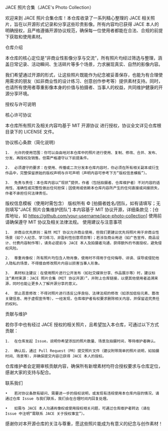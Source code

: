 JACE 照片合集（JACE's Photo Collection）

欢迎来到 JACE 照片合集仓库！本仓库收录了一系列精心整理的 JACE 相关照片，旨在以开源形式记录和分享这些珍贵影像。所有内容均已获得 JACE 本人的明确授权，且严格遵循开源协议规范，确保每一位使用者都能在合法、合规的前提下获取和使用素材。

仓库介绍

本仓库的核心定位是“非商业性影像分享与交流”，所有照片均经过筛选与整理，涵盖日常记录、活动瞬间、生活碎片等多个场景，力求展现真实、自然的影像内容。

我们希望通过开源的形式，让这些照片既能作为纪念被妥善保存，也能为有合理使用需求的朋友（如非商业性的设计练习、创意创作参考等）提供素材支持。同时，也请所有使用者尊重影像本身的价值与拍摄者、当事人的权益，共同维护健康的开源分享环境。

授权与许可说明

核心许可协议

本仓库所有照片及相关内容均基于 MIT 开源协议 进行授权，协议全文详见仓库根目录下的 LICENSE 文件。

协议核心条款（简化说明）

	1.	允许的使用范围：你可以自由地对本仓库中的照片进行使用、复制、修改、合并、发布、分发、再授权及销售，但需严格遵守以下前提条件。

	2.	必须遵守的要求：在使用、传播或二次分发本仓库内容时，你必须在所有相关副本或衍生作品中，完整保留原始的版权声明与许可声明（声明内容可参考下方“版权信息模板”）。

	3.	免责与责任：本仓库内容以“现状”提供，作者（包括拍摄者、仓库维护者）不对内容的适用性、准确性或完整性做出任何担保；因使用或依赖本仓库内容所产生的任何直接或间接损失，作者不承担任何法律责任。

版权信息模板（使用时需包含）
版权所有 © [拍摄者姓名/团队，如有请填写；无则填写“JACE 照片合集维护团队”]
本内容基于 MIT 协议开源，详细条款见：[仓库地址，如 https://github.com/your-username/jace-photo-collection]
使用前请确保遵守 MIT 协议及相关法律法规。
使用建议与注意事项

	1.	非商业优先原则：虽然 MIT 协议允许商业使用，但我们更建议优先将照片用于非商业性场景（如个人纪念、学习练习、非盈利性创意项目等）；若涉及商业用途（如广告宣传、商品设计、付费内容制作等），请务必提前与 JACE 本人及拍摄者沟通，获得额外的书面授权，避免侵权风险。

	2.	尊重肖像权：所有照片均包含人物肖像，使用时不得用于任何侮辱、诽谤、误导或侵犯他人隐私的场景，不得擅自修改照片内容以损害当事人形象。

	3.	素材标注建议：在使用照片进行公开发布（如社交媒体分享、作品展示等）时，建议标注“素材来源：JACE 照片合集（MIT 协议开源）”，并附上仓库链接，以便其他使用者追溯来源，同时也能让更多人了解开源分享的意义。

	4.	禁止恶意修改：不得对照片进行违反公序良俗、法律法规的修改（如添加低俗元素、篡改关键信息、用于虚假宣传等），一经发现，仓库维护者有权要求删除相关内容，并保留追究责任的权利。

贡献与维护

若你手中也有经过 JACE 授权的相关照片，且希望加入本仓库，可通过以下方式贡献：

	1.	在仓库发起 Issue，说明你希望添加的照片数量、场景及拍摄时间，等待维护者确认。

	2.	确认后，通过 Pull Request（PR）提交照片文件（建议附带简单的照片说明，如拍摄时间、场景等），并确保提交内容已获得 JACE 本人的授权。

仓库维护者会定期审核贡献内容，确保所有新增素材均符合授权要求与仓库定位，感谢大家的支持与配合。

联系我们

	•	若对协议条款有疑问、需要进一步的授权说明，或发现有违规使用本仓库内容的情况，请通过仓库 Issue 与我们联系，我们会在合理时间内回复处理。

	•	如需与 JACE 本人沟通肖像权或使用授权相关问题，可通过仓库维护者转达（请在 Issue 中注明“需联系 JACE 关于授权事宜”）。

感谢你对本开源仓库的关注与尊重，愿这些照片能成为有意义的纪念与创作素材！
